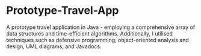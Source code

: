# Prototype-Travel-App
A prototype travel application in Java - employing a comprehensive array of data structures and time-efficient algorithms. Additionally, I utilised techniques such as defensive programming, object-oriented analysis and design, UML diagrams, and Javadocs. 
